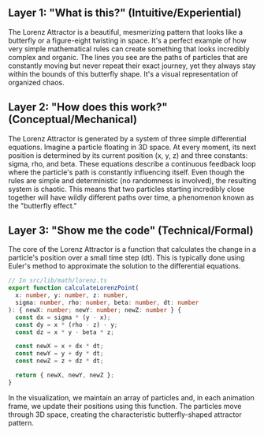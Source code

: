 ## Layer 1: "What is this?" (Intuitive/Experiential)

The Lorenz Attractor is a beautiful, mesmerizing pattern that looks like a butterfly or a figure-eight twisting in space. It's a perfect example of how very simple mathematical rules can create something that looks incredibly complex and organic. The lines you see are the paths of particles that are constantly moving but never repeat their exact journey, yet they always stay within the bounds of this butterfly shape. It's a visual representation of organized chaos.

## Layer 2: "How does this work?" (Conceptual/Mechanical)

The Lorenz Attractor is generated by a system of three simple differential equations. Imagine a particle floating in 3D space. At every moment, its next position is determined by its current position (x, y, z) and three constants: sigma, rho, and beta. These equations describe a continuous feedback loop where the particle's path is constantly influencing itself. Even though the rules are simple and deterministic (no randomness is involved), the resulting system is chaotic. This means that two particles starting incredibly close together will have wildly different paths over time, a phenomenon known as the "butterfly effect."

## Layer 3: "Show me the code" (Technical/Formal)

The core of the Lorenz Attractor is a function that calculates the change in a particle's position over a small time step (dt). This is typically done using Euler's method to approximate the solution to the differential equations.

```typescript
// In src/lib/math/lorenz.ts
export function calculateLorenzPoint(
  x: number, y: number, z: number,
  sigma: number, rho: number, beta: number, dt: number
): { newX: number; newY: number; newZ: number } {
  const dx = sigma * (y - x);
  const dy = x * (rho - z) - y;
  const dz = x * y - beta * z;

  const newX = x + dx * dt;
  const newY = y + dy * dt;
  const newZ = z + dz * dt;

  return { newX, newY, newZ };
}
```

In the visualization, we maintain an array of particles and, in each animation frame, we update their positions using this function. The particles move through 3D space, creating the characteristic butterfly-shaped attractor pattern.
